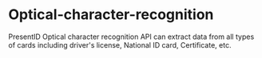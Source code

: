 # Optical-character-recognition
PresentID Optical character recognition API can extract data from all types of cards including driver's license, National ID card, Certificate, etc.
